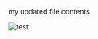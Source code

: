 my updated file contents

![test](http://s1.dwstatic.com/group1/M00/0C/7C/4441659f575b8f7cf4e96c794397f1ad.gif)
